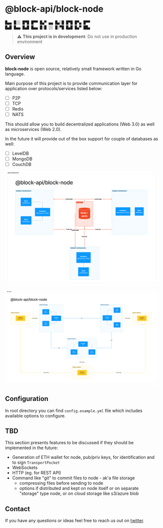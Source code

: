 # @block-api/block-node

```text
█▄▄ █░░ █▀█ █▀▀ █▄▀ ▄▄ █▄░█ █▀█ █▀▄ █▀▀
█▄█ █▄▄ █▄█ █▄▄ █░█ ░░ █░▀█ █▄█ █▄▀ ██▄
```

> :warning: **This project is in development**: Do not use in production environment

## Overview

**block-node** is open source, relatively small framework written in Go language.

Main purpose of this project is to provide communication layer for application over protocols/services listed below:

- [ ] P2P
- [ ] TCP
- [ ] Redis
- [ ] NATS

This should allow you to build decentralized applications (Web 3.0) as well as microservices (Web 2.0).

In the future it will provide out of the box support for couple of databases as well:

- [ ] LevelDB
- [ ] MongoDB
- [ ] CouchDB

![image](./docs/images/block_node_web20.png)

![image](./docs/images/block_node_web30.png)

## Configuration

In root directory you can find `config.example.yml` file which includes available options to configure.

## TBD

This section presents features to be discussed if they should be implemented in the future:

- Generation of ETH wallet for node, pub/priv keys, for identification and to sign `TransportPocket`
- WebSockets
- HTTP (eg. for REST API)
- Command like "git" to commit files to node - ak'a file storage
  - compressing files before sending to node
  - options if distributed and kept on node itself or on separate "storage" type node, or on cloud storage like s3/azure blob

## Contact

If you have any questions or ideas feel free to reach us out on [twitter](https://twitter.com/blockapi_dev).
